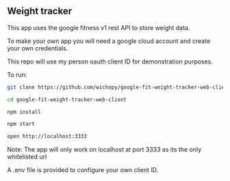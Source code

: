 ## Weight tracker

This app uses the google fitness v1 rest API to store weight data.

To make your own app you will need a google cloud account and create your own credentials.

This repo will use my person oauth client ID for demonstration purposes.

To run:
```bash
git clone https://github.com/wichopy/google-fit-weight-tracker-web-client.git

cd google-fit-weight-tracker-web-client

npm install

npm start

open http://localhost:3333
```
Note: The app will only work on localhost at port 3333 as its the only whitelisted url

A .env file is provided to configure your own client ID.